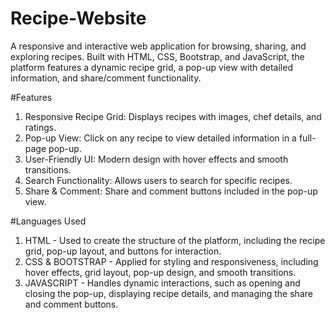 # Recipe-Website

A responsive and interactive web application for browsing, sharing, and exploring recipes. Built with HTML, CSS, Bootstrap, and JavaScript, the platform features a dynamic recipe grid, a pop-up view with detailed information, and share/comment functionality.

#Features

1. Responsive Recipe Grid: Displays recipes with images, chef details, and ratings.
2. Pop-up View: Click on any recipe to view detailed information in a full-page pop-up.
3. User-Friendly UI: Modern design with hover effects and smooth transitions.
4. Search Functionality: Allows users to search for specific recipes.
5. Share & Comment: Share and comment buttons included in the pop-up view.

#Languages Used

1. HTML - Used to create the structure of the platform, including the recipe grid, pop-up layout, and buttons for interaction.
2. CSS & BOOTSTRAP - Applied for styling and responsiveness, including hover effects, grid layout, pop-up design, and smooth transitions.
3. JAVASCRIPT - Handles dynamic interactions, such as opening and closing the pop-up, displaying recipe details, and managing the share and comment buttons.

